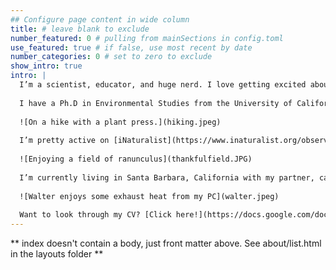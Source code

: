 ```yaml
---
## Configure page content in wide column
title: # leave blank to exclude
number_featured: 0 # pulling from mainSections in config.toml
use_featured: true # if false, use most recent by date
number_categories: 0 # set to zero to exclude
show_intro: true
intro: |
  I’m a scientist, educator, and huge nerd. I love getting excited about nature and data, and helping other people get excited about those things too. 
  
  I have a Ph.D in Environmental Studies from the University of California, Santa Cruz (graduated 2020), and a B.S. of Aquatic Biology from the University of California, Santa Barbara (2013). I’m an ecologist by training, but have dabbled in botany, pedagogy, and data science.
  
  ![On a hike with a plant press.](hiking.jpeg)
  
  I’m pretty active on [iNaturalist](https://www.inaturalist.org/observations?place_id=any&user_id=castillejajosie&verifiable=any), and love getting involved in community science efforts.
  
  ![Enjoying a field of ranunculus](thankfulfield.JPG)
  
  I’m currently living in Santa Barbara, California with my partner, cat (Walter), and ball python (Steve), but we’re moving up to Portland, Oregon soon.
  
  ![Walter enjoys some exhaust heat from my PC](walter.jpeg)
  
  Want to look through my CV? [Click here!](https://docs.google.com/document/d/1IVgTIOtMJ4LZAIPqM4Pr6L2Ps6Yh9HUO0hZ1q5XHVkg/edit?usp=sharing)
---
```

** index doesn't contain a body, just front matter above.
See about/list.html in the layouts folder **
